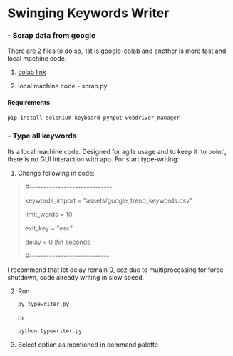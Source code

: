 # Swinging Keywords Writer

### - Scrap data from google

There are 2 files to do so, 1st is google-colab
and another is more fast and local machine code.

1) [colab link](https://colab.research.google.com/drive/1nIoFRBLoevumDFnm0MjlOCmnLldJDuQB?usp=sharing)

2) local machine code - scrap.py

#### Requirements

```python
pip install selenium keyboard pynput webdriver_manager
```

### - Type all keywords
Its a local machine code. Designed for agile usage and to keep it 'to point', there is no GUI interaction with app.
For start type-writing:<br/>
1) Change following in code:
  >
  > #-----------------------------
  >
  > keywords_import  = "assets/google_trend_keywords.csv"
  >
  > limit_words = 10
  >
  > exit_key = "esc"
  >
  > delay = 0   #in seconds
  >
  > #----------------------------
  > 
  I recommend that let delay remain 0, coz due to multiprocessing for force shutdown, code already writing in slow speed.
  
2) Run
    ```python
    py typewriter.py
    ```
    or
    ```python 
    python typewriter.py
    ```
3) Select option as mentioned in command palette
